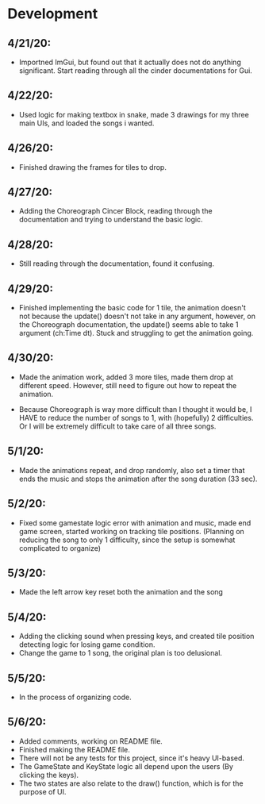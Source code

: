 # Development


4/21/20:
--
- Importned ImGui, but found out that it actually does not do anything significant. Start reading 
through all the cinder documentations for Gui.

4/22/20:
--
- Used logic for making textbox in snake, made 3 drawings for my three main UIs, and loaded the 
songs i wanted.

4/26/20:
--
- Finished drawing the frames for tiles to drop.

4/27/20:
--
- Adding the Choreograph Cincer Block, reading through the documentation and trying to understand
the basic logic.

4/28/20:
--
- Still reading through the documentation, found it confusing.

4/29/20:
--
- Finished implementing the basic code for 1 tile, the animation doesn't not because the update()
doesn't not take in any argument, however, on the Choreograph documentation, the update() seems
able to take 1 argument (ch:Time dt). Stuck and struggling to get the animation going.

4/30/20:
--
- Made the animation work, added 3 more tiles, made them drop at different speed. However, still
need to figure out how to repeat the animation. 

- Because Choreograph is way more difficult than I thought it would be, I HAVE to reduce the number 
of songs to 1, with (hopefully) 2 difficulties. Or I will be extremely difficult to take care of 
all three songs.

5/1/20:
--
- Made the  animations repeat, and drop randomly, also set a timer that ends the music  and stops
the animation after the song duration (33 sec).

5/2/20:
--
- Fixed some gamestate logic error with animation and music, made end game screen, started working
on tracking tile positions. (Planning on reducing the song to only 1 difficulty, since the setup
is somewhat complicated to organize)

5/3/20:
--
- Made the left arrow key reset both the animation and the song 

5/4/20:
--
- Adding the clicking sound when pressing keys, and created tile position detecting logic for losing 
game condition.
- Change the game to 1 song, the original plan is too delusional.

5/5/20:
--
- In the process of  organizing code.

5/6/20:
--
- Added comments, working on README file.
- Finished making the README file.
- There will not be any tests for this project, since it's heavy UI-based.
- The GameState and KeyState logic all depend upon the users (By clicking the keys).
- The two states are also relate to the draw() function, which is for the purpose of UI.